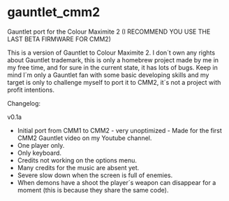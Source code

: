 # gauntlet_cmm2
Gauntlet port for the Colour Maximite 2
(I RECOMMEND YOU USE THE LAST BETA FIRMWARE FOR CMM2)

This is a version of Gauntlet to Colour Maximite 2.
I don´t own any rights about Gauntlet trademark, this is only a homebrew project made by me in my free time, and for sure in the current state, it has lots of bugs.
Keep in mind I´m only a Gauntlet fan with some basic developing skills and my target is only to challenge myself to port it to CMM2, it´s not a project with profit intentions.

Changelog:

v0.1a
- Initial port from CMM1 to CMM2 - very unoptimized - Made for the first CMM2 Gauntlet video on my Youtube channel.
- One player only.
- Only keyboard.
- Credits not working on the options menu.
- Many credits for the music are absent yet.
- Severe slow down when the screen is full of enemies.
- When demons have a shoot the player´s weapon can disappear for a moment (this is because they share the same code).
